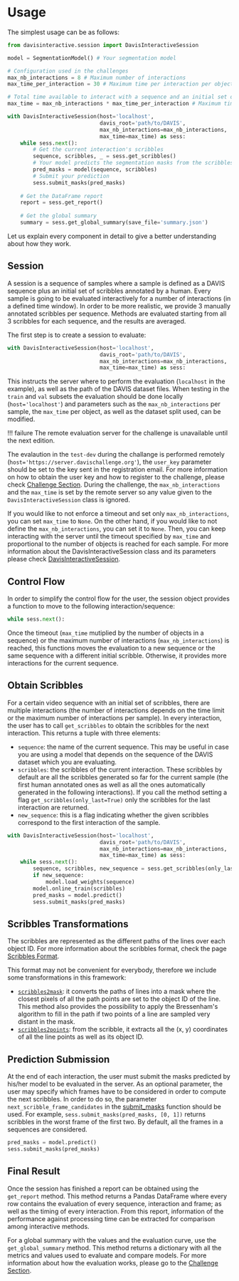 # Usage

The simplest usage can be as follows:

```python
from davisinteractive.session import DavisInteractiveSession

model = SegmentationModel() # Your segmentation model

# Configuration used in the challenges
max_nb_interactions = 8 # Maximum number of interactions 
max_time_per_interaction = 30 # Maximum time per interaction per object

# Total time available to interact with a sequence and an initial set of scribbles
max_time = max_nb_interactions * max_time_per_interaction # Maximum time per object

with DavisInteractiveSession(host='localhost', 
                             davis_root='path/to/DAVIS', 
                             max_nb_interactions=max_nb_interactions, 
                             max_time=max_time) as sess:
    while sess.next():
        # Get the current interaction's scribbles
        sequence, scribbles, _ = sess.get_scribbles()
        # Your model predicts the segmentation masks from the scribbles
        pred_masks = model(sequence, scribbles)
        # Submit your prediction
        sess.submit_masks(pred_masks)
        
	# Get the DataFrame report
    report = sess.get_report()
    
    # Get the global summary
    summary = sess.get_global_summary(save_file='summary.json')
```

Let us explain every component in detail to give a better understanding about how they work. 

## Session

A session is a sequence of samples where a sample is defined as a DAVIS sequence plus an initial set of scribbles annotated by a human.
Every sample is going to be evaluated interactively for a number of interactions (in a defined time window).
In order to be more realistic, we provide 3 manually annotated scribbles per sequence. Methods are evaluated starting from all 3 scribbles for each sequence, and the results are averaged.

The first step is to create a session to evaluate:

```python
with DavisInteractiveSession(host='localhost', 
                             davis_root='path/to/DAVIS', 
                             max_nb_interactions=max_nb_interactions, 
                             max_time=max_time) as sess:
```

This instructs the server where to perform the evaluation (`localhost` in the example), as well as the path of the DAVIS dataset files. 
When testing in the `train` and `val` subsets the evaluation should be done locally  (`host='localhost'`) and
parameters such as the `max_nb_interactions` per sample, the `max_time` per object, as well as the dataset split used, can be modified. 

!!! failure
    The remote evaluation server for the challenge is unavailable until the next edition.

The evalaution in the `test-dev` during the challange is performed remotely (`host='https://server.davischallenge.org'`), the `user_key` parameter should be set to the key sent in the registration email. For more information on how to obtain the user key and how to register to the challenge, please check [Challenge Section](/challenge/#remote). During the challenge, the `max_nb_interactions` and the `max_time` is set by the remote server so any value given to the `DavisInteractiveSession` class is ignored.

If you would like to not enforce a timeout and set only `max_nb_interactions`, you can set `max_time` to `None`. On the other hand, if you would like to not define the `max_nb_interactions`, you can set it to `None`. Then, you can keep interacting with the server until the timeout specified by `max_time` and proportional to the number of objects is reached for each sample. For more information about the DavisInteractiveSession class and its parameters please check [DavisInteractiveSession](/docs/session).

## Control Flow

In order to simplify the control flow for the user, the session object provides a function to move to the following interaction/sequence:

```python
while sess.next():
```

Once the timeout (`max_time` mutiplied by the number of objects in a sequence) or the maximum number of interactions (`max_nb_interactions`) is reached, this functions moves the evaluation to a new sequence or the same sequence with a different initial scribble. Otherwise, it provides more interactions for the current sequence.

## Obtain Scribbles

For a certain video sequence with an initial set of scribbles, there are multiple interactions (the number of interactions depends on the time limit or the maximum number of interactions per sample). In every interaction, the user has to call `get_scribbles` to obtain the scribbles for the next interaction. This returns a tuple with three elements:

* `sequence`: the name of the current sequence. This may be useful in case you are using a model that depends on the sequence of the DAVIS dataset which you are evaluating.
* `scribbles`: the scribbles of the current interaction. These scribbles by default are all the scribbles generated so far for the current sample (the first human annotated ones as well as all the ones automatically generated in the following interactions). If you call the method setting a flag `get_scribbles(only_last=True)` only the scribbles for the last interaction are returned.
* `new_sequence`: this is a flag indicating whether the given scribbles correspond to the first interaction of the sample.

```python
with DavisInteractiveSession(host='localhost', 
                             davis_root='path/to/DAVIS', 
                             max_nb_interactions=max_nb_interactions, 
                             max_time=max_time) as sess:
    while sess.next():
        sequence, scribbles, new_sequence = sess.get_scribbles(only_last)
        if new_sequence:
            model.load_weights(sequence)
        model.online_train(scribbles)
        pred_masks = model.predict()
        sess.submit_masks(pred_masks)
```

## Scribbles Transformations

The scribbles are represented as the different paths of the lines over each object ID. For more information about the scribbles format, check the page [Scribbles Format](scribbles).

This format may not be convenient for everybody, therefore we include some transformations in this framework:

* [`scribbles2mask`](/docs/utils.scribbles): it converts the paths of lines into a mask where the closest pixels of all the path points are set to the object ID of the line. This method also provides the possibility to apply the Bressenham's algorithm to fill in the path if two points of a line are sampled very distant in the mask.
* [`scribbles2points`](/docs/utils.scribbles): from the scribble, it extracts all the (x, y) coordinates of all the line points as well as its object ID.


## Prediction Submission

At the end of each interaction, the user must submit the masks predicted by his/her model to be evaluated in the server. As an optional parameter, the user may specify which frames have to be considered in order to compute the next scribbles. In order to do so, the parameter `next_scribble_frame_candidates` in the [submit_masks](/docs/session) function should be used. For example, `sess.submit_masks(pred_masks, [0, 1])` returns scribbles in the worst frame of the first two. By default, all the frames in a sequences are considered.

```python
pred_masks = model.predict()
sess.submit_masks(pred_masks)
```

## Final Result

Once the session has finished a report can be obtained using the `get_report` method. This method returns a Pandas DataFrame where every row contains the evaluation of every sequence, interaction and frame; as well as the timing of every interaction. From this report, information of the performance against processing time can be extracted for comparison among interactive methods.

For a global summary with the values and the evaluation curve, use the `get_global_summary` method. This method returns a dictionary with all the metrics and values used to evaluate and compare models. For more information about how the evaluation works, please go to the [Challenge Section](/challenge/#evaluation).
